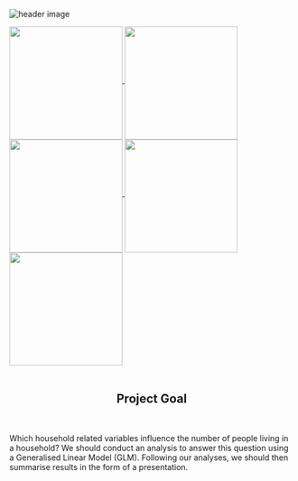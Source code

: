 ![header image](https://github.com/Linbin-Lai/DAS-Group-01/assets/162216504/9ee59bb0-3499-415b-a590-d0e10d3547f0)

<a href="https://github.com/Linbin-Lai/github-readme-stats">
  <img height=200 align="middle" src="https://github-readme-stats.vercel.app/api?username=Linbin-Lai" />
</a>

<a href="https://github.com/Linbin-Lai/github-readme-stats">
  <img height=200 align="middle" src="https://github-readme-stats.vercel.app/api?username=Vittoriayang" />
</a>

<a href="https://github.com/Linbin-Lai/github-readme-stats">
  <img height=200 align="middle" src="https://github-readme-stats.vercel.app/api?username=ZhenkaiGeng" />
</a>

<a href="https://github.com/Linbin-Lai/github-readme-stats">
  <img height=200 align="middle" src="https://github-readme-stats.vercel.app/api?username=LeopoldXu" />
</a>

<a href="https://github.com/Linbin-Lai/github-readme-stats">
  <img height=200 align="middle" src="https://github-readme-stats.vercel.app/api?username=YunlongZhao1" />
</a>

<br>
<br>
<b><h2><center>Project Goal</center></h1></b>
<br>

Which household related variables influence the number of people living in a household?
We should conduct an analysis to answer this question using a Generalised Linear Model (GLM). Following our 
analyses, we should then summarise results in the form of a presentation.

